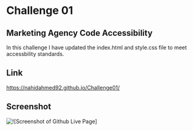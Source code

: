 # Challenge 01

## Marketing Agency Code Accessibility

In this challenge I have updated the index.html and style.css file to meet accessbility standards.

## Link

https://nahidahmed92.github.io/Challenge01/

## Screenshot

![![Screenshot of Github Live Page]](assets/images/Screenshot.png)
